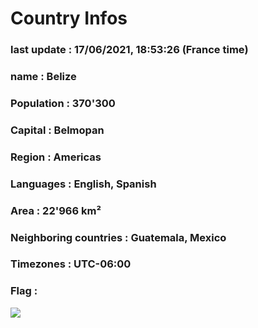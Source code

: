 # Country  Infos
### last update : 17/06/2021, 18:53:26 (France time)

### name : Belize
### Population : 370'300
### Capital : Belmopan
### Region : Americas
### Languages : English, Spanish
### Area : 22'966 km²
### Neighboring countries : Guatemala, Mexico
### Timezones : UTC-06:00

### Flag :
![](https://restcountries.eu/data/blz.svg)